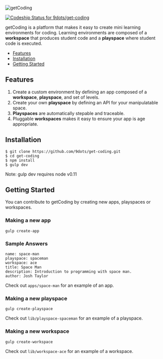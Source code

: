 ![getCoding](http://www.getcoding.io/apps/main/getCoding.png)

[ ![Codeship Status for 9dots/get-coding](https://codeship.com/projects/d2ee8420-4eb2-0132-80dc-1a7a8fd81b40/status)](https://codeship.com/projects/47774)

getCoding is a platform that makes it easy to create mini learning environments for coding.  Learning environments are composed of a **workspace** that produces student code and a **playspace** where student code is executed.

- [Features](#features)
- [Installation](#installation)
- [Getting Started](#getting-started)

## Features

  1. Create a custom environment by defining an app composed of a **workspace**, **playspace**, and set of levels.
  2. Create your own **playspace** by defining an API for your manipulatable space.
  3. **Playspaces** are automatically stepable and traceable.
  4. Pluggable **workspaces** makes it easy to ensure your app is age appropriate.

## Installation

```
$ git clone https://github.com/9dots/get-coding.git
$ cd get-coding
$ npm install
$ gulp dev
```

Note: gulp dev requires node v0.11

## Getting Started

You can contribute to getCoding by creating new apps, playspaces or workspaces.

### Making a new app

```
gulp create-app
```

### Sample Answers

```
name: space-man
playspace: spaceman
workspace: ace
title: Space Man
description: Introduction to programming with space man.
author: Josh Taylor
```

Check out `apps/space-man` for an example of an app.


### Making a new playspace

```
gulp create-playspace
```

Check out `lib/playspace-spaceman` for an example of a playspace.


### Making a new workspace

```
gulp create-workspace
```

Check out `lib/workspace-ace` for an example of a workspace.








